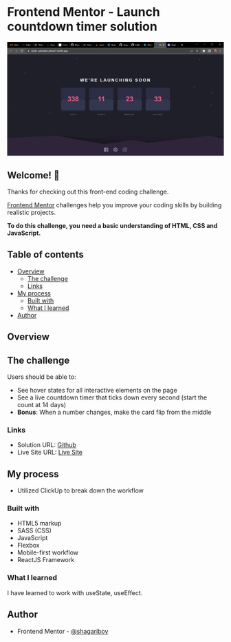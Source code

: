 # Frontend Mentor - Launch countdown timer solution

![Design preview for the Launch countdown timer coding challenge](/design/screenshot.png)

## Welcome! 👋

Thanks for checking out this front-end coding challenge.

[Frontend Mentor](https://www.frontendmentor.io) challenges help you improve your coding skills by building realistic projects.

**To do this challenge, you need a basic understanding of HTML, CSS and JavaScript.**

## Table of contents

- [Overview](#overview)
  - [The challenge](#the-challenge)
  - [Links](#links)
- [My process](#my-process)
  - [Built with](#built-with)
  - [What I learned](#what-i-learned)
- [Author](#author)


## Overview

## The challenge

Users should be able to:

- See hover states for all interactive elements on the page
- See a live countdown timer that ticks down every second (start the count at 14 days)
- **Bonus**: When a number changes, make the card flip from the middle


### Links

- Solution URL: [Github](https://github.com/shagariboy/Launch-countdown-timer)
- Live Site URL: [Live Site](https://idyllic-salmiakki-abba37.netlify.app/)

## My process

- Utilized ClickUp to break down the workflow

### Built with

- HTML5 markup
- SASS (CSS)
- JavaScript
- Flexbox
- Mobile-first workflow
- ReactJS Framework


### What I learned

I have learned to work with useState, useEffect.

## Author

- Frontend Mentor - [@shagariboy](https://www.frontendmentor.io/profile/shagariboy)

